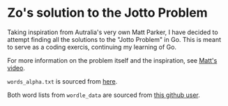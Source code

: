 # Zo's solution to the Jotto Problem

Taking inspiration from Autralia's very own Matt Parker, I have decided to attempt finding all the solutions to the "Jotto Problem" in Go. This is meant to serve as a coding exercis, continuing my learning of Go.

For more information on the problem itself and the inspiration, see [Matt's video](https://www.youtube.com/watch?v=c33AZBnRHks).

`words_alpha.txt` is sourced from [here](https://github.com/dwyl/english-words).

Both word lists from `wordle_data` are sourced from [this github user](https://gist.github.com/cfreshman).
